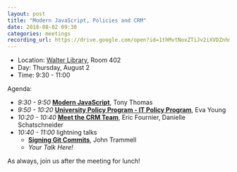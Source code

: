 ```yaml
---
layout: post
title: "Modern JavaScript, Policies and CRM"
date: 2018-08-02 09:30
categories: meetings
recording_url: https://drive.google.com/open?id=1thMvtNoxZTiJv2iXVDZnhmnMtyv5RBwX
---
```


- Location: [Walter Library](http://campusmaps.umn.edu/walter-library), Room 402
- Day: Thursday, August 2
- Time: 9:30 - 11:00

Agenda:

- *9:30 - 9:50* [**Modern JavaScript**](https://z.umn.edu/cp-modern-js), Tony Thomas
- *9:50 - 10:20* [**University Policy Program - IT Policy Program**](https://z.umn.edu/cp-aug18-policies-talk), Eva Young
- *10:20 - 10:40* [**Meet the CRM Team**](https://docs.google.com/presentation/d/1cs2K7jdSqFz-1Z7SnkZ1rB1DIHW9MAuFUair7dTudDU/edit?usp=sharing_eip), Eric Fournier, Danielle Schatschneider
- *10:40 - 11:00* lightning talks
  - [**Signing Git Commits**](https://docs.google.com/presentation/d/1MlmhmPUkQqzel4GY3OiOVPzJ7skxhFIB6I9PJzeCP_8/present#slide=id.p), John Trammell
  - _Your Talk Here!_
  
As always, join us after the meeting for lunch!
